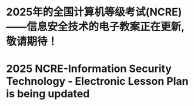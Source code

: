 # 2025年的全国计算机等级考试(NCRE)——信息安全技术的电子教案正在更新,敬请期待！
# 2025 NCRE-Information Security Technology - Electronic Lesson Plan is being updated
